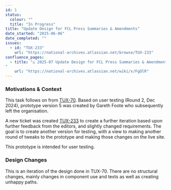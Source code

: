 ```yaml
---
id: 1
status:
  colour: ""
  title: "In Progress"
title: "Update Design for FCL Press Summaries & Amendments"
date_started: "2025-06-06"
date_completed: ""
issues:
  - id: "TUX-233"
    url: "https://national-archives.atlassian.net/browse/TUX-233"
confluence_pages:
  - title: "⚖️ 2025-07 Update Design for FCL Press Summaries & Amendments
"
    url: "https://national-archives.atlassian.net/wiki/x/FgDlR"
---
```


### Motivations & Context

This task follows on from [TUX-70](https://tdr-prototype.herokuapp.com/prototype-version/16). Based on user testing (Round 2, Dec 2024), prototype version 5 was created by Gareth Foote who subsequently left the organisation.

A new ticket was created [TUX-233](https://national-archives.atlassian.net/browse/TUX-233) to create a further iteration based upon further feedback from the editors, and slightly changed requirements. The goal is to create another version for testing, with a view to making another round of tweaks to the prototype and making those changes on the live site.

This prototype is intended for user testing.


### Design Changes

This is an iteration of the design done in TUX-70. There are no structural changes, mainly changes in component use and texts as well as creating unhappy paths.